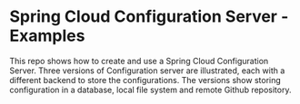 # Spring Cloud Configuration Server - Examples

This repo shows how to create and use a Spring Cloud Configuration Server. 
Three versions of Configuration server are illustrated, each with 
a different backend to store the configurations. The versions show storing
configuration in a database, local file system and remote Github repository.